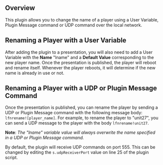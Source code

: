 Overview
---------
<p>This plugin allows you to change the name of a player using a User Variable, Plugin Message command or UDP command over the local network.</p>

Renaming a Player with a User Variable
------------------
<p>After adding the plugin to a presentation, you will also need to add a User Variable with the <strong>Name</strong> "lname" and a <strong>Default Value</strong> corresponding to the new player name. Once the presentation is published, the player will reboot and rename itself. Whenever the player reboots, it will determine if the new name is already in use or not.</p>

Renaming a Player with a UDP or Plugin Message Command
------------------------------------------------------
<p>Once the presentation is published, you can rename the player by sending a UDP or Plugin Message command with the following message body: <code>lfnrename![player_name]</code>. For example, to rename the player to "unit27", you can send a UDP message to the player with the body <code>lfnrename!unit27</code>.</p>

<p><strong>Note</strong>: <em>The "lname" variable value will always overwrite the name specified in a UDP or Plugin Message command.</em></p>

<p>By default, the plugin will receive UDP commands on port 555. This can be changed by editing the <code>s.udpReceiverPort</code> value on line 25 of the plugin script.</p>
